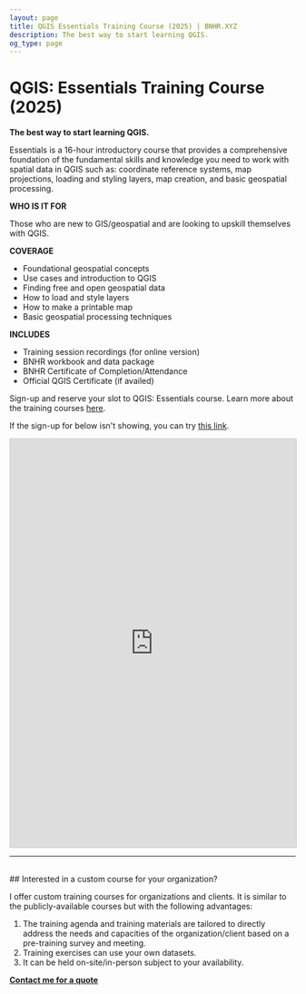 ```yaml
---
layout: page
title: QGIS Essentials Training Course (2025) | BNHR.XYZ 
description: The best way to start learning QGIS.
og_type: page
---
```


# QGIS: Essentials Training Course (2025)

**The best way to start learning QGIS.**

Essentials is a 16-hour introductory course that provides a comprehensive foundation of the fundamental skills and knowledge you need to work with spatial data in QGIS such as: coordinate reference systems, map projections, loading and styling layers, map creation, and basic geospatial processing.

**WHO IS IT FOR** 

Those who are new to GIS/geospatial and are looking to upskill themselves with QGIS.

**COVERAGE**

- Foundational geospatial concepts
- Use cases and introduction to QGIS
- Finding free and open geospatial data
- How to load and style layers
- How to make a printable map
- Basic geospatial processing techniques

**INCLUDES**

- Training session recordings (for online version)
- BNHR workbook and data package
- BNHR Certificate of Completion/Attendance
- Official QGIS Certificate (if availed)

Sign-up and reserve your slot to QGIS: Essentials course. Learn more about the training courses [here]({{site.baseurl}}/courses/2025/).

If the sign-up for below isn't showing, you can try [this link](https://airtable.com/appzhDQUZX6UARmum/pagldvUhiQgGXwdFP/form).

<iframe class="airtable-embed" src="https://airtable.com/embed/appzhDQUZX6UARmum/pagldvUhiQgGXwdFP/form" frameborder="0" onmousewheel="" width="100%" height="720" style="background: transparent; border: 1px solid #ccc;"></iframe>

<hr><br>
## Interested in a custom course for your organization?

I offer custom training courses for organizations and clients.  It is similar to the publicly-available courses but with the following advantages:

1. The training agenda and training materials are tailored to directly address the needs and capacities of the organization/client based on a pre-training survey and meeting.
2. Training exercises can use your own datasets.
3. It can be held on-site/in-person subject to your availability.

<div class="d-flex justify-content-start py-2"><a
    href="{{site.baseurl}}/#contact"
    target="_blank" class="btn btn-lg bg-success col-sm-12 col-md-6" role="button"
    aria-disabled="true"><strong class="text-white">Contact me for a quote</strong></a>
</div> 